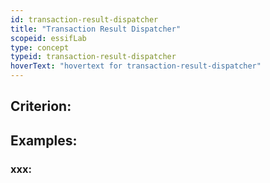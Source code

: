 ```yaml
---
id: transaction-result-dispatcher
title: "Transaction Result Dispatcher"
scopeid: essifLab
type: concept
typeid: transaction-result-dispatcher
hoverText: "hovertext for transaction-result-dispatcher"
---
```


## Criterion:

## Examples:

### xxx:
